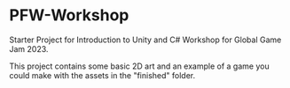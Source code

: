 # PFW-Workshop

Starter Project for Introduction to Unity and C# Workshop for Global Game Jam 2023.

This project contains some basic 2D art and an example of a game you could make with the assets in the "finished" folder.
